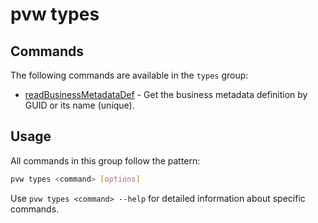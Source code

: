 # pvw types

## Commands

The following commands are available in the `types` group:

- [readBusinessMetadataDef](./readBusinessMetadataDef.md) - Get the business metadata definition by GUID or its name (unique).

## Usage

All commands in this group follow the pattern:

```bash
pvw types <command> [options]
```

Use `pvw types <command> --help` for detailed information about specific commands.

